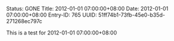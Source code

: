 Status: GONE
Title: 2012-01-01 07:00:00+08:00
Date: 2012-01-01 07:00:00+08:00
Entry-ID: 765
UUID: 51ff74b1-73fb-45e0-b35d-271268ec797c

This is a test for 2012-01-01 07:00:00+08:00
